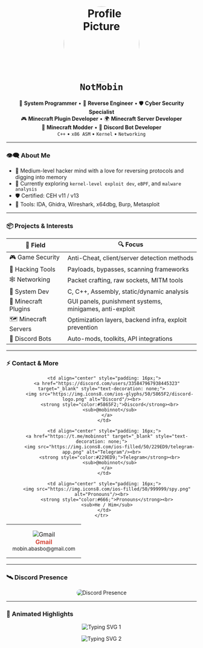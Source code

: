 <h1 align="center">
  <img src="https://i.pinimg.com/736x/69/72/ff/6972ff594cce4bc0113ece46510a9749.jpg" width="200px" style="border-radius: 50%;" alt="Profile Picture"/><br>
  <b><code>NotMobin</code></b>
</h1>

<p align="center">
  🧠 <strong>System Programmer</strong> • 🧩 <strong>Reverse Engineer</strong> • 🛡️ <strong>Cyber Security Specialist</strong><br>
  🎮 <strong>Minecraft Plugin Developer</strong> • 🌍 <strong>Minecraft Server Developer</strong><br>
  🔧 <strong>Minecraft Modder</strong> • 🤖 <strong>Discord Bot Developer</strong><br>
  <code>C++</code> • <code>x86 ASM</code> • <code>Kernel</code> • <code>Networking</code>
</p>

---

### 👁️‍🗨️ About Me

- 🔬 Medium-level hacker mind with a love for reversing protocols and digging into memory  
- 🌱 Currently exploring `kernel-level exploit dev`, `eBPF`, and `malware analysis`  
- 🛡️ Certified: CEH v11 / v13  
- 🔧 Tools: IDA, Ghidra, Wireshark, x64dbg, Burp, Metasploit  

---

### 📦 Projects & Interests

| 🧠 Field            | 🔍 Focus                                                   |
|--------------------|------------------------------------------------------------|
| 🎮 Game Security    | Anti-Cheat, client/server detection methods                |
| 🔐 Hacking Tools    | Payloads, bypasses, scanning frameworks                    |
| 🕸️ Networking       | Packet crafting, raw sockets, MITM tools                   |
| 🧬 System Dev       | C, C++, Assembly, static/dynamic analysis                  |
| 🧱 Minecraft Plugins | GUI panels, punishment systems, minigames, anti-exploit    |
| 🗺️ Minecraft Servers | Optimization layers, backend infra, exploit prevention     |
| 🤖 Discord Bots     | Auto-mods, toolkits, API integrations                      |

---

### ⚡ Contact & More

<div align="center">
  <table>
    <tr>
      <td align="center" style="padding: 16px;">
        <a href="mailto:mobin.abasbo@gmail.com" target="_blank" style="text-decoration: none;">
          <img src="https://img.icons8.com/ios-filled/50/D44638/gmail.png" alt="Gmail"/><br>
          <strong style="color:#D44638;">Gmail</strong><br>
          <sub>mobin.abasbo@gmail.com</sub>
        </a>
      </td>
      
      <td align="center" style="padding: 16px;">
        <a href="https://discord.com/users/335847967938445323" target="_blank" style="text-decoration: none;">
          <img src="https://img.icons8.com/ios-glyphs/50/5865F2/discord-logo.png" alt="Discord"/><br>
          <strong style="color:#5865F2;">Discord</strong><br>
          <sub>@mobinnot</sub>
        </a>
      </td>

      <td align="center" style="padding: 16px;">
        <a href="https://t.me/mobinnot" target="_blank" style="text-decoration: none;">
          <img src="https://img.icons8.com/ios-filled/50/229ED9/telegram-app.png" alt="Telegram"/><br>
          <strong style="color:#229ED9;">Telegram</strong><br>
          <sub>@mobinnot</sub>
        </a>
      </td>

      <td align="center" style="padding: 16px;">
        <img src="https://img.icons8.com/ios-filled/50/999999/spy.png" alt="Pronouns"/><br>
        <strong style="color:#666;">Pronouns</strong><br>
        <sub>He / Him</sub>
      </td>
    </tr>
  </table>
</div>

---

### 🛰️ Discord Presence

<p align="center">
  <img src="https://discord.c99.nl/widget/theme-1/335847967938445323.png" alt="Discord Presence" style="border-radius: 10px;">
</p>

---

### 🧠 Animated Highlights

<p align="center">
  <img src="https://readme-typing-svg.demolab.com/?lines=Network+Security+Engineer;Advanced+IT+Specialist;C%2B%2B+Developer;Minecraft+Plugin+Dev;Discord+Bot+Developer&font=Fira+Code&center=true&width=600&height=50&duration=3000&pause=1000&color=00FFAA" alt="Typing SVG 1"/>
</p>

<p align="center">
  <img src="https://readme-typing-svg.demolab.com/?lines=The+Bird+of+Hermes+is+My+Name;Eating+My+Wings+to+Make+Me+Tame&font=Fira+Code&center=true&width=600&height=50&duration=3000&pause=1000&color=FF0000" alt="Typing SVG 2"/>
</p>
